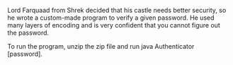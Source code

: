 Lord Farquaad from Shrek decided that his castle needs better security, so he wrote a custom-made program to verify a given password. He used many layers of encoding and is very confident that you cannot figure out the password.

To run the program, unzip the zip file and run java Authenticator [password].

